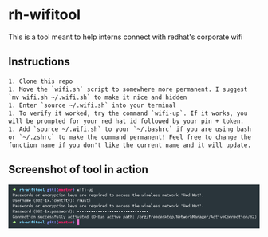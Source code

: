 # rh-wifitool
This is a tool meant to help interns connect with redhat's corporate wifi

## Instructions

	1. Clone this repo
	1. Move the `wifi.sh` script to somewhere more permanent. I suggest `mv wifi.sh ~/.wifi.sh` to make it nice and hidden
	1. Enter `source ~/.wifi.sh` into your terminal
	1. To verify it worked, try the command `wifi-up`. If it works, you will be prompted for your red hat id followed by your pin + token.
	1. Add `source ~/.wifi.sh` to your `~/.bashrc` if you are using bash or `~/.zshrc` to make the command permanent! Feel free to change the function name if you don't like the current name and it will update.

## Screenshot of tool in action

![screenshot of the wifi-up tool in action](./demonstration.png?raw=true "wifi-up")
